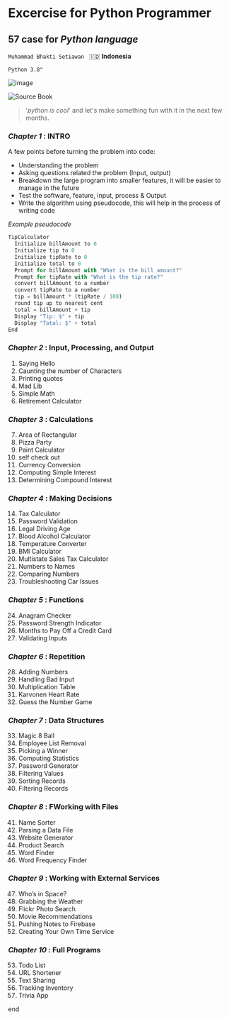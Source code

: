 # Excercise for Python Programmer
## **57 case for *Python language*** 

```Muhammad Bhakti Setiawan ``` :indonesia: **Indonesia**

```Python 3.8"```

![image](https://user-images.githubusercontent.com/49467005/136494947-583edaf3-1a18-450a-a505-043c7932a90d.png)


![Source Book](https://user-images.githubusercontent.com/49467005/136321897-b4e29154-5021-4c40-8ccf-c485ec247adf.png)

> '*python is cool*' and let's make something fun with it in the next few months.


### ***Chapter 1* : INTRO**
A few points before turning the problem into code:


* Understanding the problem
* Asking questions related the problem (Input, output)
* Breakdown the large program into smaller features, it will be easier to manage in the future
* Test the software, feature, input, process & Output
* Write the algorithm using pseudocode, this will help in the process of writing code

*Example pseudocode*
```javascript
TipCalculator
  Initialize billAmount to 0
  Initialize tip to 0
  Initialize tipRate to 0
  Initialize total to 0
  Prompt for billAmount with "What is the bill amount?"
  Prompt for tipRate with "What is the tip rate?"
  convert billAmount to a number
  convert tipRate to a number
  tip = billAmount * (tipRate / 100)
  round tip up to nearest cent
  total = billAmount + tip
  Display "Tip: $" + tip
  Display "Total: $" + total
End
```

### ***Chapter 2* : Input, Processing, and Output**
1. Saying Hello
2. Caunting the number of Characters
3. Printing quotes
4. Mad Lib
5. Simple Math
6. Retirement Calculator

### ***Chapter 3* : Calculations**
7. Area of Rectangular
8. Pizza Party
9. Paint Calculator
10. self check out
11. Currency Conversion 
12. Computing Simple Interest
13. Determining Compound Interest

### ***Chapter 4* : Making Decisions**
14. Tax Calculator
15. Password Validation
16. Legal Driving Age
17. Blood Alcohol Calculator
18. Temperature Converter
19. BMI Calculator
20. Multistate Sales Tax Calculator
21. Numbers to Names
22. Comparing Numbers 
23. Troubleshooting Car Issues
 
### ***Chapter 5* : Functions**
24. Anagram Checker 
25. Password Strength Indicator
26. Months to Pay Off a Credit Card
27. Validating Inputs

### ***Chapter 6* : Repetition**
28. Adding Numbers 
29. Handling Bad Input
30. Multiplication Table 
31. Karvonen Heart Rate 
32. Guess the Number Game

### ***Chapter 7* : Data Structures**
33. Magic 8 Ball 
34. Employee List Removal 
35. Picking a Winner 
36. Computing Statistics 
37. Password Generator 
38. Filtering Values 
39. Sorting Records 
40. Filtering Records 

### ***Chapter 8* : FWorking with Files**
41. Name Sorter 
42. Parsing a Data File 
43. Website Generator 
44. Product Search 
45. Word Finder 
46. Word Frequency Finder 

### ***Chapter 9* : Working with External Services**
47. Who’s in Space? 
48. Grabbing the Weather 
49. Flickr Photo Search 
50. Movie Recommendations 
51. Pushing Notes to Firebase 
52. Creating Your Own Time Service 

### ***Chapter 10* : Full Programs**
53. Todo List 
54. URL Shortener 
55. Text Sharing 
56. Tracking Inventory 
57. Trivia App 

end


